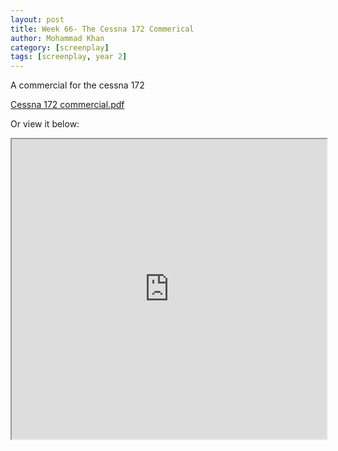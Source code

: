 ```yaml
---
layout: post
title: Week 66- The Cessna 172 Commerical
author: Mohammad Khan
category: [screenplay]
tags: [screenplay, year 2]
---
```

<p>A commercial for the cessna 172</p>



<a href="https://drive.google.com/file/d/1TtY4mGWk0x6qIkGpHr1eNrMA7QUE9S_E/view?usp=sharing">
Cessna 172 commercial.pdf</a>

Or view it below: 
<iframe src="https://drive.google.com/file/d/1TtY4mGWk0x6qIkGpHr1eNrMA7QUE9S_E/preview" width="100%" height="480" allow="autoplay"></iframe>